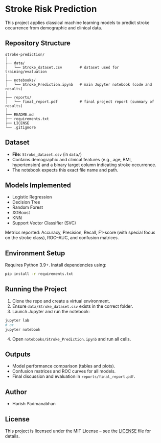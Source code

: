 # Stroke Risk Prediction

This project applies classical machine learning models to predict stroke occurrence from demographic and clinical data.

## Repository Structure
```
stroke-prediction/
│
├── data/
│   └── Stroke_dataset.csv        # dataset used for training/evaluation
│
├── notebooks/
│   └── Stroke_Prediction.ipynb   # main Jupyter notebook (code and results)
│
├── reports/
│   └── final_report.pdf          # final project report (summary of results)
│
├── README.md
├── requirements.txt
├── LICENSE
└── .gitignore
```

## Dataset
- **File**: `Stroke_dataset.csv` (in `data/`)
- Contains demographic and clinical features (e.g., age, BMI, hypertension) and a binary target column indicating stroke occurrence.
- The notebook expects this exact file name and path.

## Models Implemented
- Logistic Regression
- Decision Tree
- Random Forest
- XGBoost
- KNN
- Support Vector Classifier (SVC)

Metrics reported: Accuracy, Precision, Recall, F1-score (with special focus on the stroke class), ROC–AUC, and confusion matrices.

## Environment Setup
Requires Python 3.9+. Install dependencies using:

```bash
pip install -r requirements.txt
```

## Running the Project
1. Clone the repo and create a virtual environment.
2. Ensure `data/Stroke_dataset.csv` exists in the correct folder.
3. Launch Jupyter and run the notebook:

```bash
jupyter lab
# or
jupyter notebook
```

4. Open `notebooks/Stroke_Prediction.ipynb` and run all cells.

## Outputs
- Model performance comparison (tables and plots).
- Confusion matrices and ROC curves for all models.
- Final discussion and evaluation in `reports/final_report.pdf`.

## Author
- Harish Padmanabhan

## License
This project is licensed under the MIT License – see the [LICENSE](LICENSE) file for details.
